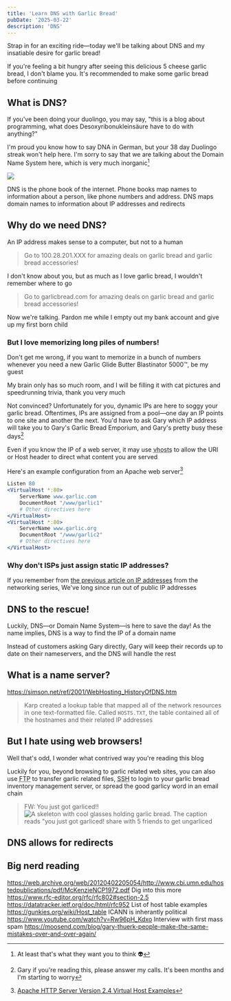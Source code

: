 ```yaml
---
title: 'Learn DNS with Garlic Bread'
pubDate: '2025-03-22'
description: 'DNS'
---
```


Strap in for an exciting ride—today we'll be talking about DNS and my insatiable desire for garlic bread!

<!-- TODO add image of garlic bread here. Probably the pic I put in playful -->

If you're feeling a bit hungry after seeing this delicious 5 cheese garlic bread, I don't blame you. It's recommended to make some garlic bread before continuing

## What is DNS?

If you've been doing your duolingo, you may say, "this is a blog about programming, what does Desoxyribonukleinsäure have to do with anything?"

I'm proud you know how to say DNA in German, but your 38 day Duolingo streak won't help here. I'm sorry to say that we are talking about the Domain Name System here, which is very much inorganic[^thatsWhatTheyWantYouToThink]

[^thatsWhatTheyWantYouToThink]: At least that's what they want you to think 👽

<!-- TODO alt text with figure -->

![](@images/duolingoDns.webp)

DNS is the phone book of the internet. Phone books map names to information about a person, like phone numbers and address. DNS maps domain names to information about IP addresses and redirects

## Why do we need DNS?

An IP address makes sense to a computer, but not to a human

> Go to 100.28.201.XXX for amazing deals on garlic bread and garlic bread accessories!

I don't know about you, but as much as I love garlic bread, I wouldn't remember where to go

> Go to garlicbread.com for amazing deals on garlic bread and garlic bread accessories!

Now we're talking. Pardon me while I empty out my bank account and give up my first born child

<!-- TODO add in amazing pic of garlic bread in footnote -->

### But I love memorizing long piles of numbers!

Don't get me wrong, if you want to memorize in a bunch of numbers whenever you need a new Garlic Glide Butter Blastinator 5000&trade;, be my guest

My brain only has so much room, and I will be filling it with cat pictures and speedrunning trivia, thank you very much

Not convinced? Unfortunately for you, dynamic IPs are here to soggy your garlic bread. Oftentimes, IPs are assigned from a pool—one day an IP points to one site and another the next. You'd have to ask Gary which IP address will take you to Gary's Garlic Bread Emporium, and Gary's pretty busy these days[^gary]

[^gary]: Gary if you're reading this, please answer my calls. It's been months and I'm starting to worry

<!-- TODO should this vhosts section be in here? It seems to mess with the flow -->

Even if you know the IP of a web server, it may use <abbr title="Virtual Hosts">vhosts</abbr> to allow the URI or Host header to direct what content you are served

Here's an example configuration from an Apache web server[^apache]

[^apache]: [Apache HTTP Server Version 2.4 Virtual Host Examples](https://httpd.apache.org/docs/2.4/vhosts/examples.html)

```apache
Listen 80
<VirtualHost *:80>
    ServerName www.garlic.com
    DocumentRoot "/www/garlic1"
    # Other directives here
</VirtualHost>
<VirtualHost *:80>
    ServerName www.garlic.org
    DocumentRoot "/www/garlic2"
    # Other directives here
</VirtualHost>
```

### Why don't ISPs just assign static IP addresses?

If you remember from [the previous article on IP addresses](https://playfulprogramming.com/posts/networking-101-udp-and-tcp#ipv4-vs-ipv6) from the networking series, We've long since run out of public IP addresses

## DNS to the rescue!

Luckily, DNS—or Domain Name System—is here to save the day! As the name implies, DNS is a way to find the IP of a domain name

Instead of customers asking Gary directly, Gary will keep their records up to date on their nameservers, and the DNS will handle the rest

## What is a name server?

<!-- TODO make garlic themed intro to DNS history -->

https://simson.net/ref/2001/WebHosting_HistoryOfDNS.htm

> Karp created a lookup table that mapped all of the network resources in one text-formatted file. Called `HOSTS.TXT`, the table contained all of the hostnames and their related IP addresses

## But I hate using web browsers!

<!-- Todo, something to flow between these -->

<!-- TODO does that make sense? maybe hating http is better? -->

Well that's odd, I wonder what contrived way you're reading this blog

Luckily for you, beyond browsing to garlic related web sites, you can also use <abbr title="File Transfer Protocol">FTP</abbr> to transfer garlic related files, <abbr title="Secure Shell">SSH</abbr> to login to your garlic bread inventory management server, or spread the good garlicy word in an email chain

<!-- TODO change to "totally garlic them" -->

> FW: You just got garliced!!
> ![A skeleton with cool glasses holding garlic bread. The caption reads "you just got garliced! share with 5 friends to get ungarliced](@images/garlicBread.webp)

## DNS allows for redirects

## Big nerd reading

https://web.archive.org/web/20120402205054/http://www.cbi.umn.edu/hostedpublications/pdf/McKenzieNCP1972.pdf
Dig into this more https://www.rfc-editor.org/rfc/rfc802#section-2.5
https://datatracker.ietf.org/doc/html/rfc952
List of host table examples https://gunkies.org/wiki/Host_table
ICANN is inherantly political https://www.youtube.com/watch?v=Rw96pH_Kdxo
Interview with first mass spam https://moosend.com/blog/gary-thuerk-people-make-the-same-mistakes-over-and-over-again/
